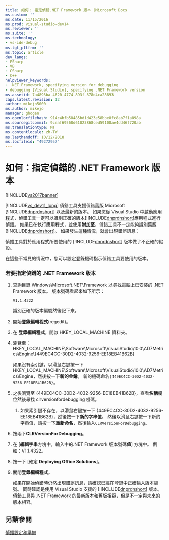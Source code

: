 ```yaml
---
title: 如何： 指定偵錯.NET Framework 版本 |Microsoft Docs
ms.custom: ''
ms.date: 11/15/2016
ms.prod: visual-studio-dev14
ms.reviewer: ''
ms.suite: ''
ms.technology:
- vs-ide-debug
ms.tgt_pltfrm: ''
ms.topic: article
dev_langs:
- FSharp
- VB
- CSharp
- C++
helpviewer_keywords:
- .NET Framework, specifying version for debugging
- debugging [Visual Studio], specifying .NET Framework version
ms.assetid: 7a4893ba-4620-4774-893f-378d4ca28893
caps.latest.revision: 12
author: mikejo5000
ms.author: mikejo
manager: ghogen
ms.openlocfilehash: 914c4bfb58485bd1d423e58bbe8fc8ab7f1a898a
ms.sourcegitcommit: 9ceaf69568d61023868ced59108ae4dd46f720ab
ms.translationtype: MT
ms.contentlocale: zh-TW
ms.lasthandoff: 10/12/2018
ms.locfileid: "49272957"
---
```

# <a name="how-to-specify-a-net-framework-version-for-debugging"></a>如何：指定偵錯的 .NET Framework 版本
[!INCLUDE[vs2017banner](../includes/vs2017banner.md)]

[!INCLUDE[vs_dev11_long](../includes/vs-dev11-long-md.md)] 偵錯工具支援偵錯舊版 Microsoft [!INCLUDE[dnprdnshort](../includes/dnprdnshort-md.md)] 以及最新的版本。 如果您從 Visual Studio 中啟動應用程式，偵錯工具一定可以識別正確的版本[!INCLUDE[dnprdnshort](../includes/dnprdnshort-md.md)]應用程式進行偵錯。 如果已在執行應用程式，並使用**附加至**，偵錯工具不一定能夠識別舊版[!INCLUDE[dnprdnshort](../includes/dnprdnshort-md.md)]。 如果發生這種情況，就會出現錯誤訊息：  
  
 偵錯工具對於應用程式所要使用的 [!INCLUDE[dnprdnshort](../includes/dnprdnshort-md.md)] 版本做了不正確的假設。  
  
 在這些不常見的情況中，您可以設定登錄機碼指示偵錯工具要使用的版本。  
  
### <a name="to-specify-a-net-framework-version-for-debugging"></a>若要指定偵錯的 .NET Framework 版本  
  
1.  查詢目錄 Windows\Microsoft.NET\Framework 以尋找電腦上已安裝的 .NET Framework 版本。 版本號碼看起來如下所示：  
  
     `V1.1.4322`  
  
     識別正確的版本編號然後記下來。  
  
2.  開始**登錄編輯程式**(regedit)。  
  
3.  在 **登錄編輯程式**，開啟 HKEY_LOCAL_MACHINE 資料夾。  
  
4.  瀏覽至： HKEY_LOCAL_MACHINE\Software\Microsoft\VisualStudio\10.0\AD7Metrics\Engine\\{449EC4CC-30D2-4032-9256-EE18EB41B62B}  
  
     如果沒有索引鍵，以滑鼠右鍵按一下 HKEY_LOCAL_MACHINE\Software\Microsoft\VisualStudio\10.0\AD7Metrics\Engine，然後按一下**新的金鑰**。 新的機碼命名`{449EC4CC-30D2-4032-9256-EE18EB41B62B}`。  
  
5.  之後瀏覽至 {449EC4CC-30D2-4032-9256-EE18EB41B62B}，查看**名稱**欄位然後尋找 clrversionfordebugging 機碼。  
  
    1.  如果索引鍵不存在，以滑鼠右鍵按一下 {449EC4CC-30D2-4032-9256-EE18EB41B62B}，然後按一下**新的字串值**。 然後以滑鼠右鍵按一下新的字串值，請按一下**重新命名**，然後輸入`CLRVersionForDebugging`。  
  
6.  按兩下**CLRVersionForDebugging**。  
  
7.  在 [**編輯字串**方塊中，輸入中的.NET Framework 版本號碼**值**] 方塊中。 例如：V1.1.4322。  
  
8.  按一下 [確定 **Deploying Office Solutions**]。  
  
9. 關閉**登錄編輯程式**。  
  
     如果在開始偵錯時仍然出現錯誤訊息，請確認已經在登錄中正確輸入版本編號。 同時確認是使用 Visual Studio 支援的 [!INCLUDE[dnprdnshort](../includes/dnprdnshort-md.md)] 版本。 偵錯工具與 .NET Framework 的最新版本和舊版相容，但是不一定與未來的版本相容。  
  
## <a name="see-also"></a>另請參閱  
 [偵錯設定和準備](../debugger/debugger-settings-and-preparation.md)



